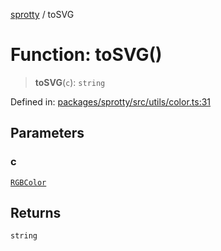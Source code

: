 
[sprotty](../globals) / toSVG

# Function: toSVG()

> **toSVG**(`c`): `string`

Defined in: [packages/sprotty/src/utils/color.ts:31](https://github.com/eclipse-sprotty/sprotty/blob/f9b2433481cc27a1ac0c92d525a92039ae7f6c76/packages/sprotty/src/utils/color.ts#L31)

## Parameters

### c

[`RGBColor`](../Interface.RGBColor)

## Returns

`string`
